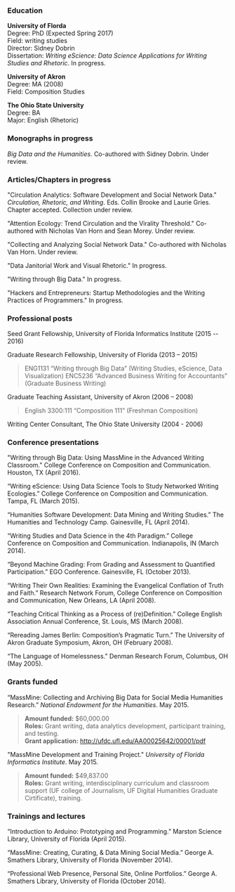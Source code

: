 ### **Education**

**University of Florda**  
Degree: PhD (Expected Spring 2017)  
Field: writing studies  
Director: Sidney Dobrin  
Dissertation: *Writing eScience: Data Science Applications for Writing Studies and Rhetoric*. In progress.

**University of Akron**  
Degree: MA (2008)  
Field: Composition Studies

**The Ohio State University**  
Degree: BA  
Major: English (Rhetoric)

### **Monographs in progress**

*Big Data and the Humanities*. Co-authored with Sidney Dobrin. Under review. 

### **Articles/Chapters in progress**

"Circulation Analytics: Software Development and Social Network Data." *Circulation, Rhetoric, and Writing*. 
Eds. Collin Brooke and Laurie Gries. Chapter accepted. Collection under review. 

"Attention Ecology: Trend Circulation and the Virality Threshold." Co-authored with Nicholas Van Horn and Sean Morey. Under review. 

"Collecting and Analyzing Social Network Data." Co-authored with Nicholas Van Horn. Under review.

"Data Janitorial Work and Visual Rhetoric." In progress. 

"Writing through Big Data." In progress. 

"Hackers and Entrepreneurs: Startup Methodologies and the Writing Practices of Programmers." In progress.

### **Professional posts**

Seed Grant Fellowship, University of Florida Informatics Institute (2015 -- 2016)

Graduate Research Fellowship, University of Florida (2013 – 2015)

> ENG1131 “Writing through Big Data” (Writing Studies, eScience, Data
> Visualization)
> ENC5236 “Advanced Business Writing for Accountants” (Graduate Business
> Writing)

Graduate Teaching Assistant, University of Akron (2006 – 2008)

> English 3300:111 “Composition 111” (Freshman Composition)

Writing Center Consultant, The Ohio State University (2004 - 2006)

### **Conference presentations**

"Writing through Big Data: Using MassMine in the Advanced Writing Classroom." College Conference on Composition and Communication. Houston, TX (April 2016).

“Writing eScience: Using Data Science Tools to Study Networked Writing Ecologies.” College Conference on Composition and Communication. Tampa, FL (March 2015).

“Humanities Software Development: Data Mining and Writing Studies.” The Humanities and Technology Camp. Gainesville, FL (April 2014).

“Writing Studies and Data Science in the 4th Paradigm.” College Conference on Composition and Communication. Indianapolis, IN (March 2014).

“Beyond Machine Grading: From Grading and Assessment to Quantified Participation.” EGO Conference. Gainesville, FL (October 2013).

“Writing Their Own Realities: Examining the Evangelical Conflation of Truth and Faith.” Research Network Forum, College Conference on Composition and Communication, New Orleans, LA (April 2008).

“Teaching Critical Thinking as a Process of (re)Definition.” College English Association Annual Conference, St. Louis, MS (March 2008).

“Rereading James Berlin: Composition’s Pragmatic Turn.” The University of Akron Graduate Symposium, Akron, OH (February 2008).

“The Language of Homelessness.” Denman Research Forum, Columbus, OH (May 2005).

### **Grants funded**
“MassMine: Collecting and Archiving Big Data for Social Media Humanities Research.” *National Endowment for the Humanities*. May 2015.

> **Amount funded:** $60,000.00  
> **Roles:** Grant writing, data analytics development, participant training, and testing.  
> **Grant application:** <http://ufdc.ufl.edu/AA00025642/00001/pdf>

"MassMine Development and Training Project." *University of Florida Informatics Institute*. May 2015.

> **Amount funded:** $49,837.00  
> **Roles:** Grant writing, interdisciplinary curriculum and classroom support (UF college of Journalism, UF Digital Humanities Graduate Cirtificate), training.  

### **Trainings and lectures**

“Introduction to Arduino: Prototyping and Programming.” Marston Science Library, University of Florida (April 2015).

“MassMine: Creating, Curating, & Data Mining Social Media.” George A. Smathers Library, University of Florida (November 2014).

“Professional Web Presence, Personal Site, Online Portfolios.” George A. Smathers Library, University of Florida (October 2014).

